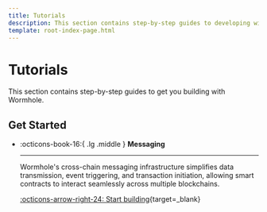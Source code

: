```yaml
---
title: Tutorials
description: This section contains step-by-step guides to developing with Wormhole including creating cross-chain contracts and multichain transfers.
template: root-index-page.html
---
```


# Tutorials

This section contains step-by-step guides to get you building with Wormhole. 

## Get Started

<div class="grid cards" markdown>

-   :octicons-book-16:{ .lg .middle } **Messaging**

    ---

    Wormhole's cross-chain messaging infrastructure simplifies data transmission, event triggering, and transaction initiation, allowing smart contracts to interact seamlessly across multiple blockchains. 

    [:octicons-arrow-right-24: Start building](/tutorials/messaging){target=\_blank}

</div>




